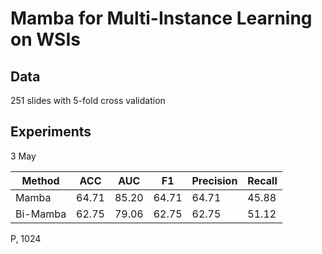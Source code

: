 # Mamba for Multi-Instance Learning on WSIs

## Data

251 slides with 5-fold cross validation

## Experiments

3 May

| Method   | ACC   | AUC   | F1    | Precision | Recall |
| -------- | ----- | ----- | ----- | --------- | ------ |
| Mamba    | 64.71 | 85.20 | 64.71 | 64.71     | 45.88  |
| Bi-Mamba | 62.75 | 79.06 | 62.75 | 62.75     | 51.12  |

P, 1024
